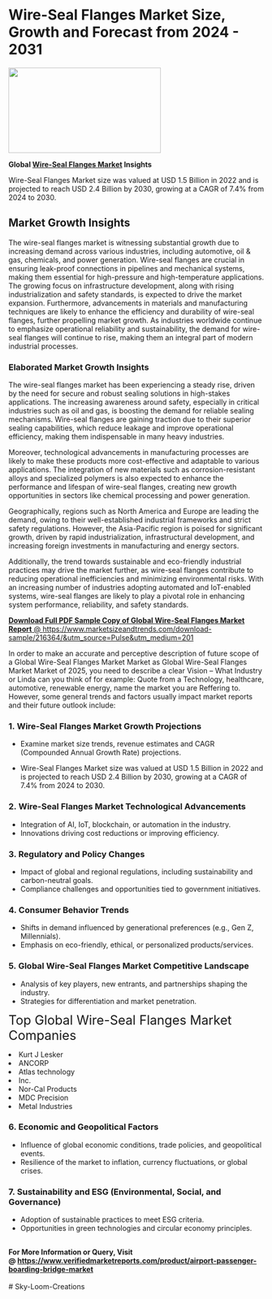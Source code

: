 <H1>Wire-Seal Flanges Market Size, Growth and Forecast from 2024 - 2031</H1><img class="aligncenter size-medium wp-image-584254" src="https://thirdeyenews.in/wp-content/uploads/2024/09/Global-Market-Research-300x168.jpeg" alt="" width="300" height="168" /><p><strong>Global&nbsp;<a href="https://www.marketsizeandtrends.com/download-sample/216364/&amp;utm_source=Pulse&amp;utm_medium=201">Wire-Seal Flanges Market</a> Insights</strong></p><p>Wire-Seal Flanges Market size was valued at USD 1.5 Billion in 2022 and is projected to reach USD 2.4 Billion by 2030, growing at a CAGR of 7.4% from 2024 to 2030.</p><p><h2>Market Growth Insights</h2> <p>The wire-seal flanges market is witnessing substantial growth due to increasing demand across various industries, including automotive, oil & gas, chemicals, and power generation. Wire-seal flanges are crucial in ensuring leak-proof connections in pipelines and mechanical systems, making them essential for high-pressure and high-temperature applications. The growing focus on infrastructure development, along with rising industrialization and safety standards, is expected to drive the market expansion. Furthermore, advancements in materials and manufacturing techniques are likely to enhance the efficiency and durability of wire-seal flanges, further propelling market growth. As industries worldwide continue to emphasize operational reliability and sustainability, the demand for wire-seal flanges will continue to rise, making them an integral part of modern industrial processes.</p> <p><a href="#"></a></p> <h3>Elaborated Market Growth Insights</h3> <p>The wire-seal flanges market has been experiencing a steady rise, driven by the need for secure and robust sealing solutions in high-stakes applications. The increasing awareness around safety, especially in critical industries such as oil and gas, is boosting the demand for reliable sealing mechanisms. Wire-seal flanges are gaining traction due to their superior sealing capabilities, which reduce leakage and improve operational efficiency, making them indispensable in many heavy industries.</p> <p>Moreover, technological advancements in manufacturing processes are likely to make these products more cost-effective and adaptable to various applications. The integration of new materials such as corrosion-resistant alloys and specialized polymers is also expected to enhance the performance and lifespan of wire-seal flanges, creating new growth opportunities in sectors like chemical processing and power generation.</p> <p>Geographically, regions such as North America and Europe are leading the demand, owing to their well-established industrial frameworks and strict safety regulations. However, the Asia-Pacific region is poised for significant growth, driven by rapid industrialization, infrastructural development, and increasing foreign investments in manufacturing and energy sectors.</p> <p>Additionally, the trend towards sustainable and eco-friendly industrial practices may drive the market further, as wire-seal flanges contribute to reducing operational inefficiencies and minimizing environmental risks. With an increasing number of industries adopting automated and IoT-enabled systems, wire-seal flanges are likely to play a pivotal role in enhancing system performance, reliability, and safety standards.</p> <p><a href="#"></p><p><span class=""><strong>Download Full PDF Sample Copy of Global Wire-Seal Flanges Market Report</strong> @ <a href="https://www.marketsizeandtrends.com/download-sample/216364/&amp;utm_source=Pulse&amp;utm_medium=201" target="_blank">https://www.marketsizeandtrends.com/download-sample/216364/&amp;utm_source=Pulse&amp;utm_medium=201</a></span></p><p>In order to make an accurate and perceptive description of future scope of a Global&nbsp;Wire-Seal Flanges Market Market as Global&nbsp;Wire-Seal Flanges Market Market of 2025, you need to describe a clear Vision &ndash; What Industry or Linda can you think of for example: Quote from a Technology, healthcare, automotive, renewable energy, name the market you are Reffering to. However, some general trends and factors usually impact market reports and their future outlook include:</p><h3>1.&nbsp;<strong>Wire-Seal Flanges Market Growth Projections</strong></h3><ul><li>Examine market size trends, revenue estimates and CAGR (Compounded Annual Growth Rate) projections.</li><li><p>Wire-Seal Flanges Market size was valued at USD 1.5 Billion in 2022 and is projected to reach USD 2.4 Billion by 2030, growing at a CAGR of 7.4% from 2024 to 2030.</p></li></ul><h3>2.&nbsp;<strong>Wire-Seal Flanges Market Technological Advancements</strong></h3><ul><li>Integration of AI, IoT, blockchain, or automation in the industry.</li><li>Innovations driving cost reductions or improving efficiency.</li></ul><h3>3.&nbsp;<strong>Regulatory and Policy Changes</strong></h3><ul><li>Impact of global and regional regulations, including sustainability and carbon-neutral goals.</li><li>Compliance challenges and opportunities tied to government initiatives.</li></ul><h3>4.&nbsp;<strong>Consumer Behavior Trends</strong></h3><ul><li>Shifts in demand influenced by generational preferences (e.g., Gen Z, Millennials).</li><li>Emphasis on eco-friendly, ethical, or personalized products/services.</li></ul><h3>5.&nbsp;<strong>Global Wire-Seal Flanges Market Competitive Landscape</strong></h3><ul><li>Analysis of key players, new entrants, and partnerships shaping the industry.</li><li>Strategies for differentiation and market penetration.</li></ul><p data-pm-slice="1 1 []"><span style="color: inherit; font-family: inherit; font-size: 25px;">Top Global Wire-Seal Flanges Market Companies</span></p><div class="" data-test-id=""><p><li>Kurt J Lesker</li><li> ANCORP</li><li> Atlas technology</li><li> Inc.</li><li> Nor-Cal Products</li><li> MDC Precision</li><li> Metal Industries</li></p></div><h3>6.&nbsp;<strong>Economic and Geopolitical Factors</strong></h3><ul><li>Influence of global economic conditions, trade policies, and geopolitical events.</li><li>Resilience of the market to inflation, currency fluctuations, or global crises.</li></ul><h3>7.&nbsp;<strong>Sustainability and ESG (Environmental, Social, and Governance)</strong></h3><ul><li>Adoption of sustainable practices to meet ESG criteria.</li><li>Opportunities in green technologies and circular economy principles.</li></ul><h2><strong style="font-size: 14px;">For More Information or Query, Visit @&nbsp;</strong><a style="background-color: #ffffff; font-size: 14px;" href="https://www.marketsizeandtrends.com/report/wire-seal-flanges-market/" target="_blank">https://www.verifiedmarketreports.com/product/airport-passenger-boarding-bridge-market</a></h2># Sky-Loom-Creations
